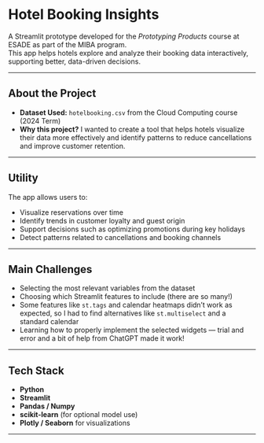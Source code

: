 # Hotel Booking Insights

A Streamlit prototype developed for the *Prototyping Products* course at ESADE as part of the MIBA program.  
This app helps hotels explore and analyze their booking data interactively, supporting better, data-driven decisions.

---

## About the Project

- **Dataset Used:** `hotelbooking.csv` from the Cloud Computing course (2024 Term)
- **Why this project?** I wanted to create a tool that helps hotels visualize their data more effectively and identify patterns to reduce cancellations and improve customer retention.

---

## Utility

The app allows users to:

- Visualize reservations over time
- Identify trends in customer loyalty and guest origin
- Support decisions such as optimizing promotions during key holidays
- Detect patterns related to cancellations and booking channels

---

## Main Challenges

- Selecting the most relevant variables from the dataset
- Choosing which Streamlit features to include (there are so many!)
- Some features like `st.tags` and calendar heatmaps didn’t work as expected, so I had to find alternatives like `st.multiselect` and a standard calendar
- Learning how to properly implement the selected widgets — trial and error and a bit of help from ChatGPT made it work!

---

## Tech Stack

- **Python**
- **Streamlit**
- **Pandas / Numpy**
- **scikit-learn** (for optional model use)
- **Plotly / Seaborn** for visualizations

---
